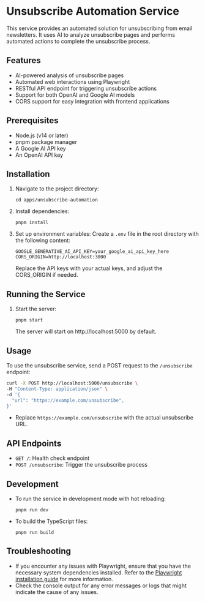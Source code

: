 # Unsubscribe Automation Service

This service provides an automated solution for unsubscribing from email newsletters. It uses AI to analyze unsubscribe pages and performs automated actions to complete the unsubscribe process.

## Features

- AI-powered analysis of unsubscribe pages
- Automated web interactions using Playwright
- RESTful API endpoint for triggering unsubscribe actions
- Support for both OpenAI and Google AI models
- CORS support for easy integration with frontend applications

## Prerequisites

- Node.js (v14 or later)
- pnpm package manager
- A Google AI API key
- An OpenAI API key

## Installation

1. Navigate to the project directory:

   ```
   cd apps/unsubscribe-automation
   ```

2. Install dependencies:

   ```
   pnpm install
   ```

3. Set up environment variables:
   Create a `.env` file in the root directory with the following content:

   ```
   GOOGLE_GENERATIVE_AI_API_KEY=your_google_ai_api_key_here
   CORS_ORIGIN=http://localhost:3000
   ```

   Replace the API keys with your actual keys, and adjust the CORS_ORIGIN if needed.

## Running the Service

1. Start the server:
   ```
   pnpm start
   ```
   The server will start on http://localhost:5000 by default.

## Usage

To use the unsubscribe service, send a POST request to the `/unsubscribe` endpoint:

```bash
curl -X POST http://localhost:5000/unsubscribe \
-H "Content-Type: application/json" \
-d '{
  "url": "https://example.com/unsubscribe",
}'
```

- Replace `https://example.com/unsubscribe` with the actual unsubscribe URL.

## API Endpoints

- `GET /`: Health check endpoint
- `POST /unsubscribe`: Trigger the unsubscribe process

## Development

- To run the service in development mode with hot reloading:

  ```
  pnpm run dev
  ```

- To build the TypeScript files:
  ```
  pnpm run build
  ```

## Troubleshooting

- If you encounter any issues with Playwright, ensure that you have the necessary system dependencies installed. Refer to the [Playwright installation guide](https://playwright.dev/docs/intro#installation) for more information.
- Check the console output for any error messages or logs that might indicate the cause of any issues.
